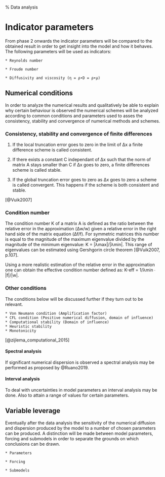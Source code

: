 % Data analysis
# Indicator parameters
From phase 2 onwards the indicator parameters will be compared to the obtained result in order to get insight into the model and how it behaves. The following parameters will be used as indicators:

    * Reynolds number

    * Froude number

    * Diffusivity and viscosity (η = ρ∙D = ρ∙μ)

## Numerical conditions
In order to analyze the numerical results and qualitatively be able to explain why certain behaviour is observed the numerical schemes will be analyzed according to common conditions and parameters used to asses the consistency, stability and convergence of numerical methods and schemes. 

### Consistency, stability and convergence of finite differences

1. If the local truncation error goes to zero in the limit of Δx a finite difference scheme is called consistent.

2. If there exists a constant C independant of Δx such that the norm of matrix A stays smaller than C if Δx goes to zero, a finite differences scheme is called stable.

3. If the global truncation error goes to zero as Δx goes to zero a scheme is called convergent. This happens if the scheme is both consistent and stable. 

[@Vuik2007]

### Condition number
The condition number Κ of a matrix A is defined as the ratio between the relative error in the approximation (Δw/w) given a relative error in the right hand side of the matrix equation (Δf/f). For symmetric matrices this number is equal to the magnitude of the maximum eigenvalue divided by the magnitude of the minimum eigenvalue: Κ = |λmax|/|λmin|. This range of eigenvalues can be estimated using Gershgorin circle theorem [@Vuik2007, p.107]. 

Using a more realistic estimation of the relative error in the approximation one can obtain the effective condition number defined as: Κ-eff = 1/λmin ∙ |f|/|w|.

### Other conditions
The conditions below will be discussed further if they turn out to be relevant.

    * Von Neumann condition (Amplification factor)
    * CFL condition (Positive numerical diffusion, domain of influence)
    * Computational stability (Domain of influence)
    * Heuristic stability 
    * Monotonicity

[@zijlema_computational_2015]

#### Spectral analysis
If significant numerical dispersion is observed a spectral analysis may be performed as proposed by @Ruano2019.

#### Interval analysis
To deal with uncertainties in model parameters an interval analysis may be done. Also to attain a range of values for certain parameters. 

## Variable leverage
Eventually after the data analysis the sensitivity of the numerical diffusion and dispersion produced by the model to a number of chosen parameters can be produced. A distinction will be made between model parameters, forcing and submodels in order to separate the grounds on which conclusions can be drawn. 

    * Parameters

    * Forcing 

    * Submodels


